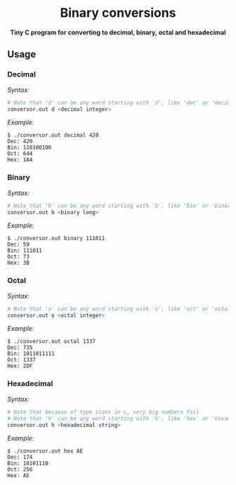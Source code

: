 <div align="center">
    <h1>Binary conversions</h1>
    <b>Tiny C program for converting to decimal, binary, octal and hexadecimal</b>
</div>

## Usage

### Decimal
*Syntax:*
```bash
# Note that 'd' can be any word starting with 'd', like 'dec' or 'decimal'
conversor.out d <decimal integer>
```

*Example:*
```console
$ ./conversor.out decimal 420
Dec: 420
Bin: 110100100
Oct: 644
Hex: 1A4
```

### Binary
*Syntax:*
```bash
# Note that 'b' can be any word starting with 'b', like 'bin' or 'binary'
conversor.out b <binary long>
```

*Example:*
```console
$ ./conversor.out binary 111011
Dec: 59
Bin: 111011
Oct: 73
Hex: 3B
```

### Octal
*Syntax:*
```bash
# Note that 'o' can be any word starting with 'o', like 'oct' or 'octal'
conversor.out o <octal integer>
```

*Example:*
```console
$ ./conversor.out octal 1337
Dec: 735
Bin: 1011011111
Oct: 1337
Hex: 2DF
```

### Hexadecimal
*Syntax:*
```bash
# Note that because of type sizes in c, very big numbers fail
# Note that 'h' can be any word starting with 'h', like 'hex' or 'hexadecimal'
conversor.out h <hexadecimal string>
```

*Example:*
```console
$ ./conversor.out hex AE
Dec: 174
Bin: 10101110
Oct: 256
Hex: AE
```
